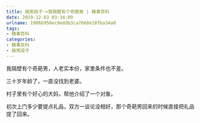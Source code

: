 ```yaml
---
title: 搞笑段子->我隔壁有个奇葩男 | 糗事百科
date: 2019-12-03 03:34:09
urlname: 1906b950ec9eddb3ca7668e18fba34a0
tags: 
- 糗事百科
categories:
- 糗事百科
- 搞笑段子
---
```

我隔壁有个奇葩男，人老实本份，家里条件也不差。

三十岁年龄了，一直没找到老婆。

村子里有个好心的大妈，帮他介绍了一个对象。

初次上门多少要提点礼品，双方一谈论没相好，那个奇葩男回来的时候直接把礼品提了回来。


